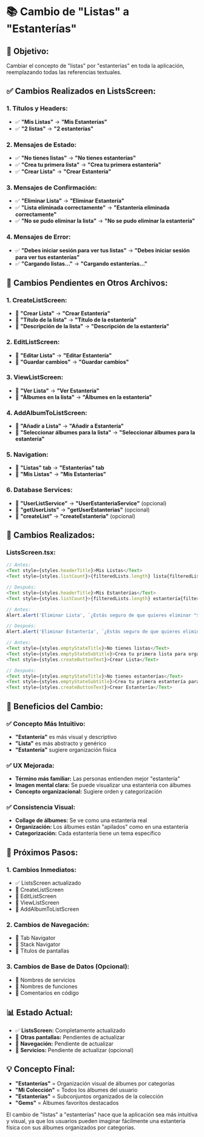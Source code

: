 # 📚 Cambio de "Listas" a "Estanterías"

## **🎯 Objetivo:**
Cambiar el concepto de "listas" por "estanterías" en toda la aplicación, reemplazando todas las referencias textuales.

## **✅ Cambios Realizados en ListsScreen:**

### **1. Títulos y Headers:**
- ✅ **"Mis Listas"** → **"Mis Estanterías"**
- ✅ **"2 listas"** → **"2 estanterías"**

### **2. Mensajes de Estado:**
- ✅ **"No tienes listas"** → **"No tienes estanterías"**
- ✅ **"Crea tu primera lista"** → **"Crea tu primera estantería"**
- ✅ **"Crear Lista"** → **"Crear Estantería"**

### **3. Mensajes de Confirmación:**
- ✅ **"Eliminar Lista"** → **"Eliminar Estantería"**
- ✅ **"Lista eliminada correctamente"** → **"Estantería eliminada correctamente"**
- ✅ **"No se pudo eliminar la lista"** → **"No se pudo eliminar la estantería"**

### **4. Mensajes de Error:**
- ✅ **"Debes iniciar sesión para ver tus listas"** → **"Debes iniciar sesión para ver tus estanterías"**
- ✅ **"Cargando listas..."** → **"Cargando estanterías..."**

## **🔄 Cambios Pendientes en Otros Archivos:**

### **1. CreateListScreen:**
- 🔄 **"Crear Lista"** → **"Crear Estantería"**
- 🔄 **"Título de la lista"** → **"Título de la estantería"**
- 🔄 **"Descripción de la lista"** → **"Descripción de la estantería"**

### **2. EditListScreen:**
- 🔄 **"Editar Lista"** → **"Editar Estantería"**
- 🔄 **"Guardar cambios"** → **"Guardar cambios"**

### **3. ViewListScreen:**
- 🔄 **"Ver Lista"** → **"Ver Estantería"**
- 🔄 **"Álbumes en la lista"** → **"Álbumes en la estantería"**

### **4. AddAlbumToListScreen:**
- 🔄 **"Añadir a Lista"** → **"Añadir a Estantería"**
- 🔄 **"Seleccionar álbumes para la lista"** → **"Seleccionar álbumes para la estantería"**

### **5. Navigation:**
- 🔄 **"Listas" tab** → **"Estanterías" tab**
- 🔄 **"Mis Listas"** → **"Mis Estanterías"**

### **6. Database Services:**
- 🔄 **"UserListService"** → **"UserEstanteriaService"** (opcional)
- 🔄 **"getUserLists"** → **"getUserEstanterias"** (opcional)
- 🔄 **"createList"** → **"createEstanteria"** (opcional)

## **📝 Cambios Realizados:**

### **ListsScreen.tsx:**
```typescript
// Antes:
<Text style={styles.headerTitle}>Mis Listas</Text>
<Text style={styles.listCount}>{filteredLists.length} lista{filteredLists.length !== 1 ? 's' : ''}</Text>

// Después:
<Text style={styles.headerTitle}>Mis Estanterías</Text>
<Text style={styles.listCount}>{filteredLists.length} estantería{filteredLists.length !== 1 ? 's' : ''}</Text>
```

```typescript
// Antes:
Alert.alert('Eliminar Lista', `¿Estás seguro de que quieres eliminar "${list.title}"?`);

// Después:
Alert.alert('Eliminar Estantería', `¿Estás seguro de que quieres eliminar "${list.title}"?`);
```

```typescript
// Antes:
<Text style={styles.emptyStateTitle}>No tienes listas</Text>
<Text style={styles.emptyStateSubtitle}>Crea tu primera lista para organizar tu colección</Text>
<Text style={styles.createButtonText}>Crear Lista</Text>

// Después:
<Text style={styles.emptyStateTitle}>No tienes estanterías</Text>
<Text style={styles.emptyStateSubtitle}>Crea tu primera estantería para organizar tu colección</Text>
<Text style={styles.createButtonText}>Crear Estantería</Text>
```

## **🎯 Beneficios del Cambio:**

### **✅ Concepto Más Intuitivo:**
- **"Estantería"** es más visual y descriptivo
- **"Lista"** es más abstracto y genérico
- **"Estantería"** sugiere organización física

### **✅ UX Mejorada:**
- **Término más familiar:** Las personas entienden mejor "estantería"
- **Imagen mental clara:** Se puede visualizar una estantería con álbumes
- **Concepto organizacional:** Sugiere orden y categorización

### **✅ Consistencia Visual:**
- **Collage de álbumes:** Se ve como una estantería real
- **Organización:** Los álbumes están "apilados" como en una estantería
- **Categorización:** Cada estantería tiene un tema específico

## **🔄 Próximos Pasos:**

### **1. Cambios Inmediatos:**
- ✅ ListsScreen actualizado
- 🔄 CreateListScreen
- 🔄 EditListScreen
- 🔄 ViewListScreen
- 🔄 AddAlbumToListScreen

### **2. Cambios de Navegación:**
- 🔄 Tab Navigator
- 🔄 Stack Navigator
- 🔄 Títulos de pantallas

### **3. Cambios de Base de Datos (Opcional):**
- 🔄 Nombres de servicios
- 🔄 Nombres de funciones
- 🔄 Comentarios en código

## **📊 Estado Actual:**
- ✅ **ListsScreen:** Completamente actualizado
- 🔄 **Otras pantallas:** Pendientes de actualizar
- 🔄 **Navegación:** Pendiente de actualizar
- 🔄 **Servicios:** Pendiente de actualizar (opcional)

## **💡 Concepto Final:**
- **"Estanterías"** = Organización visual de álbumes por categorías
- **"Mi Colección"** = Todos los álbumes del usuario
- **"Estanterías"** = Subconjuntos organizados de la colección
- **"Gems"** = Álbumes favoritos destacados

El cambio de "listas" a "estanterías" hace que la aplicación sea más intuitiva y visual, ya que los usuarios pueden imaginar fácilmente una estantería física con sus álbumes organizados por categorías. 